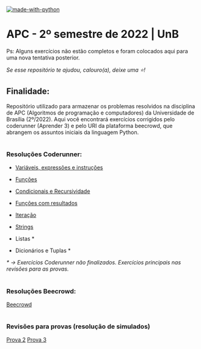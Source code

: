 [![made-with-python](https://img.shields.io/badge/Made%20with-Python-1f425f.svg)](https://www.python.org/) 

 <h1>APC - 2º semestre de 2022 | UnB</h1>
 
 Ps: Alguns exercícios não estão completos e foram colocados aqui para uma nova tentativa posterior.
 
 <em>Se esse repositório te ajudou, calouro(a), deixe uma ⭐!</em>
 
 ## Finalidade:

 Repositório utilizado para armazenar os problemas resolvidos na disciplina de APC (Algoritmos de programação e computadores) da Universidade de Brasília (2º/2022).
  Aqui você encontrará exercícios corrigidos pelo coderunner (Aprender 3) e pelo URI da plataforma beecrowd, que abrangem os assuntos iniciais da linguagem Python.

#

### Resoluções Coderunner:

- [Variáveis, expressões e instruções](https://github.com/laryferreira/APC-UnB/tree/main/coderunner/variaveis%26expressoes) 

- [Funções](https://github.com/laryferreira/APC-UnB/tree/main/coderunner/funcoes) 

- [Condicionais e Recursividade](https://github.com/laryferreira/APC-UnB/tree/main/coderunner/condicionais%26recursividade) 

- [Funções com resultados](https://github.com/laryferreira/APC-UnB/tree/main/coderunner/funcoesresultados)

- [Iteração](https://github.com/laryferreira/APC-UnB/tree/main/coderunner/iteracao)

- [Strings](https://github.com/laryferreira/APC-UnB/tree/main/coderunner/string)

- Listas *

- Dicionários e Tuplas *

<i> * -> Exercícios Coderunner não finalizados. Exercícios principais nas revisões para as provas. </i>

#

### Resoluções Beecrowd:
[Beecrowd](https://github.com/laryferreira/APC-UnB/tree/main/beecrowd)

#

### Revisões para provas (resolução de simulados)

[Prova 2](https://github.com/laryferreira/APC-UnB/tree/main/revis%C3%A3oprova2)
[Prova 3](https://github.com/laryferreira/APC-UnB/tree/main/revis%C3%A3o-prova3)
